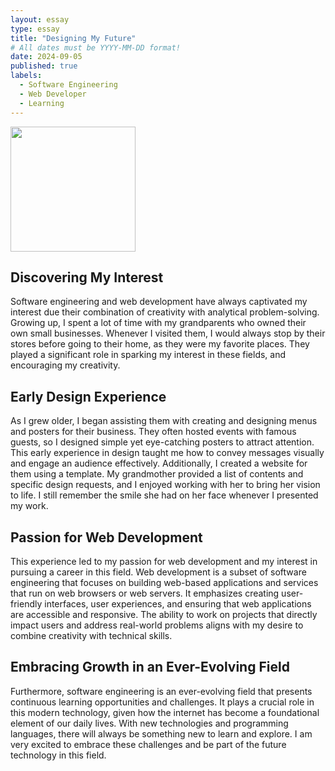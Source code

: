 ```yaml
---
layout: essay
type: essay
title: "Designing My Future"
# All dates must be YYYY-MM-DD format!
date: 2024-09-05
published: true
labels:
  - Software Engineering
  - Web Developer
  - Learning
---
```


<img width="200px" class="rounded float-start pe-4" src="../img/webdevelopment.png">

## Discovering My Interest
Software engineering and web development have always captivated my interest due their combination of creativity with analytical problem-solving. Growing up, I spent a lot of time with my grandparents who owned their own small businesses. Whenever I visited them, I would always stop by their stores before going to their home, as they were my favorite places. They played a significant role in sparking my interest in these fields, and encouraging my creativity. 

## Early Design Experience
As I grew older, I began assisting them with creating and designing menus and posters for their business. They often hosted events with famous guests, so I designed simple yet eye-catching posters to attract attention. This early experience in design taught me how to convey messages visually and engage an audience effectively. Additionally, I created a website for them using a template. My grandmother provided a list of contents and specific design requests, and I enjoyed working with her to bring her vision to life. I still remember the smile she had on her face whenever I presented my work. 

## Passion for Web Development 
This experience led to my passion for web development and my interest in pursuing a career in this field. Web development is a subset of software engineering that focuses on building web-based applications and services that run on web browsers or web servers. It emphasizes creating user-friendly interfaces, user experiences, and ensuring that web applications are accessible and responsive. The ability to work on projects that directly impact users and address real-world problems aligns with my desire to combine creativity with technical skills. 

## Embracing Growth in an Ever-Evolving Field
Furthermore, software engineering is an ever-evolving field that presents continuous learning opportunities and challenges. It plays a crucial role in this modern technology, given how the internet has become a foundational element of our daily lives. With new technologies and programming languages, there will always be something new to learn and explore. I am very excited to embrace these challenges and be part of the future technology in this field.  
